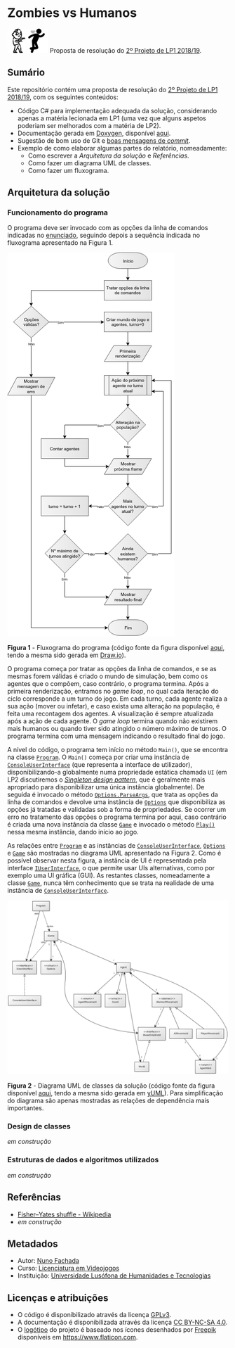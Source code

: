 <!--
"Proposta de resolução do 2º Projeto de Linguagens de Programação I 2018/2019"
(c) by Nuno Fachada

All documentation and text (non-source code) in "Proposta de resolução do 2º
Projeto de Linguagens de Programação I 2018/2019" is licensed under a Creative
Commons Attribution-NonCommercial-ShareAlike 4.0 International License.

All the C# and images source code is licensed under the GNU General Public
License, version 3.

You should have received a copy of both licenses along with this
work. If not, see:

* <http://creativecommons.org/licenses/by-nc-sa/4.0/>
* <https://www.gnu.org/licenses/gpl-3.0.en.html>
-->

# Zombies vs Humanos

![Zombies vs Humanos](logo.png "Logo Zombies vs Humanos")
Proposta de resolução do [2º Projeto de LP1 2018/19][enunciado].

## Sumário

Este repositório contém uma proposta de resolução do
[2º Projeto de LP1 2018/19](https://github.com/VideojogosLusofona/lp1_2018_p2),
com os seguintes conteúdos:

* Código C# para implementação adequada da solução, considerando apenas a
  matéria lecionada em LP1 (uma vez que alguns aspetos poderiam ser melhorados
  com a matéria de LP2).
* Documentação gerada em [Doxygen], disponível [aqui][docs].
* Sugestão de bom uso de Git e [boas mensagens de *commit*][commits].
* Exemplo de como elaborar algumas partes do relatório, nomeadamente:
  * Como escrever a *Arquitetura da solução* e *Referências*.
  * Como fazer um diagrama UML de classes.
  * Como fazer um fluxograma.

## Arquitetura da solução

### Funcionamento do programa

O programa deve ser invocado com as opções da linha de comandos indicadas no
[enunciado][enunciado-opcoes], seguindo depois a sequência indicada no
fluxograma apresentado na Figura 1.

![Fluxograma](fluxograma.png "Fluxograma")

**Figura 1** - Fluxograma do programa (código fonte da figura
disponível [aqui](imgsource/fluxograma.drawio), tendo a mesma sido gerada em
[Draw.io]).

O programa começa por tratar as opções da linha de comandos, e se as mesmas
forem válidas é criado o mundo de simulação, bem como os agentes que o compõem,
caso contrário, o programa termina. Após a primeira renderização, entramos no
_game loop_, no qual cada iteração do ciclo corresponde a um turno do jogo.
Em cada turno, cada agente realiza a sua ação (mover ou infetar), e caso exista
uma alteração na população, é feita uma recontagem dos agentes. A visualização
é sempre atualizada após a ação de cada agente. O _game loop_ termina quando
não existirem mais humanos ou quando tiver sido atingido o número máximo de
turnos. O programa termina com uma mensagem indicando o resultado final do
jogo.

A nível do código, o programa tem início no método `Main()`, que se encontra na
classe [`Program`]. O `Main()` começa por criar uma instância de
[`ConsoleUserInterface`] (que representa a interface de utilizador),
disponibilizando-a globalmente numa propriedade estática chamada `UI` (em LP2
discutiremos o [*Singleton design pattern*], que é geralmente mais apropriado
para disponibilizar uma única instância globalmente). De seguida é invocado o
método [`Options.ParseArgs`], que trata as opções da linha de comandos e
devolve uma instância de [`Options`] que disponibiliza as opções já tratadas e
validadas sob a forma de propriedades. Se ocorrer um erro no tratamento das
opções o programa termina por aqui, caso contrário é criada uma nova instância
da classe [`Game`] e invocado o método [`Play()`] nessa mesma instância, dando
início ao jogo.

As relações entre [`Program`] e as instâncias de [`ConsoleUserInterface`],
[`Options`] e [`Game`] são mostradas no diagrama UML apresentado na Figura 2.
Como é possível observar nesta figura, a instância de UI é representada pela
interface [`IUserInterface`], o que permite usar UIs alternativas, como por
exemplo uma UI gráfica (GUI). As restantes classes, nomeadamente a classe
[`Game`], nunca têm conhecimento que se trata na realidade de uma instância de
[`ConsoleUserInterface`].

![Diagrama UML de classes](UML.png "Diagrama UML de classes")

**Figura 2** - Diagrama UML de classes da solução (código fonte da figura
disponível [aqui](imgsource/uml.yuml), tendo a mesma sido gerada em [yUML]).
Para simplificação do diagrama são apenas mostradas as relações de dependência
mais importantes.

### Design de classes

_em construção_

### Estruturas de dados e algoritmos utilizados

_em construção_

<!--
* Fisher–Yates shuffle
* Array bi-dimensional
* Fila (para mensagens)
* Opções e algoritmo para tratamento de opções
* Algoritmo de IA dos agentes
* Cache da visualização
-->

## Referências

* [Fisher–Yates shuffle - Wikipedia](https://en.wikipedia.org/wiki/Fisher%E2%80%93Yates_shuffle)
* _em construção_

## Metadados

* Autor: [Nuno Fachada]
* Curso:  [Licenciatura em Videojogos][lamv]
* Instituição: [Universidade Lusófona de Humanidades e Tecnologias][ULHT]

## Licenças e atribuições

* O código é disponibilizado através da licença [GPLv3].
* A documentação é disponibilizada através da licença [CC BY-NC-SA 4.0][CCBYNC].
* O [logótipo] do projeto é baseado nos ícones desenhados por [Freepik]
  disponíveis em <https://www.flaticon.com>.

[enunciado]:https://github.com/VideojogosLusofona/lp1_2018_p2
[enunciado-opcoes]:https://github.com/VideojogosLusofona/lp1_2018_p2#invoca%C3%A7%C3%A3o-do-programa
[lamv]:https://www.ulusofona.pt/licenciatura/videojogos
[Nuno Fachada]:https://github.com/fakenmc
[ULHT]:https://www.ulusofona.pt/
[GPLv3]:http://www.gnu.org/licenses/gpl.html
[CCBYNC]:https://creativecommons.org/licenses/by-nc-sa/4.0/
[logótipo]:logo.png
[Freepik]:https://www.freepik.com/home
[yUML]:https://yuml.me/
[Draw.io]:https://www.draw.io/
[Doxygen]:http://www.doxygen.nl/index.html
[docs]:https://videojogoslusofona.github.io/lp1_2018_p2_solucao/
[commits]:https://github.com/VideojogosLusofona/lp1_2018_p2_solucao/commits/master
[`Program`]:https://github.com/VideojogosLusofona/lp1_2018_p2_solucao/blob/master/ZombiesVsHumans/Program.cs
[`ConsoleUserInterface`]:https://github.com/VideojogosLusofona/lp1_2018_p2_solucao/blob/master/ZombiesVsHumans/ConsoleUserInterface.cs
[*Singleton design pattern*]:https://en.wikipedia.org/wiki/Singleton_pattern
[`Options.ParseArgs`]:https://github.com/VideojogosLusofona/lp1_2018_p2_solucao/blob/master/ZombiesVsHumans/Options.cs#L175
[`Options`]:https://github.com/VideojogosLusofona/lp1_2018_p2_solucao/blob/master/ZombiesVsHumans/Options.cs
[`Game`]:https://github.com/VideojogosLusofona/lp1_2018_p2_solucao/blob/master/ZombiesVsHumans/Game.cs
[`Play()`]:https://github.com/VideojogosLusofona/lp1_2018_p2_solucao/blob/master/ZombiesVsHumans/Game.cs#L124
[`IUserInterface`]:https://github.com/VideojogosLusofona/lp1_2018_p2_solucao/blob/master/ZombiesVsHumans/IUserInterface.cs